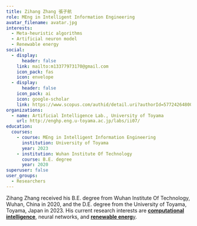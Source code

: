 ```yaml
---
title: Zihang Zhang 張子航
role: MEng in Intelligent Information Engineering
avatar_filename: avatar.jpg
interests:
  - Meta-heuristic algorithms
  - Artificial neuron model
  - Renewable energy
social:
  - display:
      header: false
    link: mailto:m13377973170@gmail.com
    icon_pack: fas
    icon: envelope
  - display:
      header: false
    icon_pack: ai
    icon: google-scholar
    link: https://www.scopus.com/authid/detail.uri?authorId=57724264800
organizations:
  - name: Artificial Intelligence Lab., University of Toyama
    url: http://enghp.eng.u-toyama.ac.jp/labs/ii07/
education:
  courses:
    - course: MEng in Intelligent Information Engineering
      institution: University of Toyama
      year: 2023
    - institution: Wuhan Institute Of Technology
      course: B.E. degree
      year: 2020
superuser: false
user_groups:
  - Researchers
---
```

Zihang Zhang received his B.E. degree from Wuhan Institute Of Technology, Wuhan, China in 2020, and the D.E. degree from the University of Toyama, Toyama, Japan in 2023. His current research interests are **[computational intelligence](https://velvety-frangollo-5d54c2.netlify.app/event/optimization-and-improvement-of-metaheuristic-algorithms/)**, neural networks, and [**renewable energ**y](https://velvety-frangollo-5d54c2.netlify.app/event/renewable-energy-engineering-optimization/).